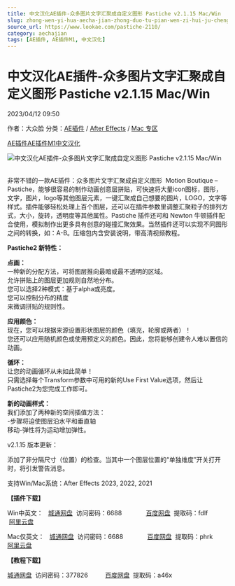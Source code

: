 ```yaml
---
title: 中文汉化AE插件-众多图片文字汇聚成自定义图形 Pastiche v2.1.15 Mac/Win
slug: zhong-wen-yi-hua-aecha-jian-zhong-duo-tu-pian-wen-zi-hui-ju-cheng-zi-ding-yi-tu-xing-pastiche-v2-1-15-mac-win
source_url: https://www.lookae.com/pastiche-2110/
category: aechajian
tags: [AE插件, AE插件M1, 中文汉化]
---
```

# 中文汉化AE插件-众多图片文字汇聚成自定义图形 Pastiche v2.1.15 Mac/Win

2023/04/12 09:50

作者：大众脸
分类：[AE插件](https://www.lookae.com/after-effects/aechajian/) / [After Effects](https://www.lookae.com/after-effects/) / [Mac 专区](https://www.lookae.com/mac-osx/)

[AE插件](https://www.lookae.com/tag/ae%e6%8f%92%e4%bb%b6/)[AE插件M1](https://www.lookae.com/tag/aem1/)[中文汉化](https://www.lookae.com/tag/%e4%b8%ad%e6%96%87%e6%b1%89%e5%8c%96/)

![中文汉化AE插件-众多图片文字汇聚成自定义图形 Pastiche v2.1.15 Mac/Win](https://www.lookae.com/wp-content/uploads/2021/01/Pastiche2.jpg "中文汉化AE插件-众多图片文字汇聚成自定义图形 Pastiche v2.1.15 Mac/Win-LookAE.com")  
[﻿﻿﻿](https://cloud.video.taobao.com//play/u/705956171/p/1/e/6/t/1/295496486458.mp4)

非常不错的一款AE插件：众多图片文字汇聚成自定义图形  Motion Boutique – Pastiche，能够很容易的制作动画创意层拼贴，可快速将大量icon图标，图形，文字，图片，logo等其他图层元素，一键汇聚成自己想要的图片，LOGO，文字等样式。插件能够轻松处理上百个图层，还可以在插件参数里调整汇聚粒子的排列方式，大小，旋转，透明度等其他属性。Pastiche 插件还可和 Newton 牛顿插件配合使用，模拟制作出更多具有创意的碰撞汇聚效果。当然插件还可以实现不同图形之间的转换，如：A-B。压缩包内含安装说明，带高清视频教程。

**Pastiche2 新特性：**

**点画：**  
一种新的分配方法，可将图层推向最暗或最不透明的区域。  
允许拼贴上的图层更加规则自然地分布。  
您可以选择2种模式：基于alpha或亮度。  
您可以控制分布的精度  
来微调拼贴的规则性。

**应用颜色：**  
现在，您可以根据来源设置形状图层的颜色（填充，轮廓或两者）！  
您还可以应用随机颜色或使用预定义的颜色。因此，您将能够创建令人难以置信的动画。

**循环：**  
让您的动画循环从未如此简单！  
只需选择每个Transform参数中可用的新的Use First Value选项，然后让Pastiche2为您完成工作即可。

**新的动画样式：**  
我们添加了两种新的空间插值方法：  
-步骤将迫使图层沿水平和垂直轴  
移动-弹性将为运动增加弹性。

v2.1.15 版本更新：

添加了非分隔尺寸（位置）的检查。当其中一个图层位置的“单独维度”开关打开时，将引发警告消息。

支持Win/Mac系统：After Effects 2023, 2022, 2021

**【插件下载】**

Win中英文：   [城通网盘](https://url70.ctfile.com/f/2827370-760158128-d22299?p=4431)  访问密码：6688              [百度网盘](https://pan.baidu.com/s/1rH6vgu_nrTu4sxIzjCG1DQ?pwd=fdlf)  提取码：fdlf           [阿里云盘](https://www.aliyundrive.com/s/9MaTZhRLGr7)

Mac仅英文：   [城通网盘](https://url70.ctfile.com/f/2827370-838822821-55ff22?p=4431)  访问密码：6688              [百度网盘](https://pan.baidu.com/s/1oWpIRap6k4DDAEmsbv5FFQ?pwd=phrk)  提取码：phrk         [阿里云盘](https://www.aliyundrive.com/s/gTaTrSeeqwn)

**【教程下载】**

[城通网盘](https://089u.com/file/680462-479295508)  访问密码：377826          [百度网盘](https://pan.baidu.com/s/1_kX9UUltV9VDNz5XHxAAiA)  提取码：a46x
